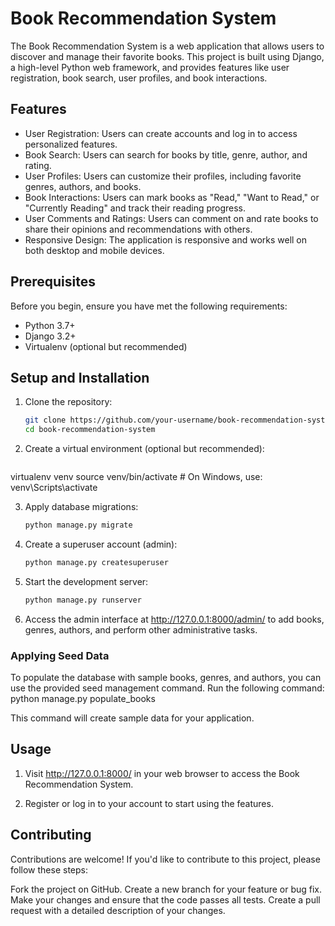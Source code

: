 # Book Recommendation System

The Book Recommendation System is a web application that allows users to discover and manage their favorite books. This project is built using Django, a high-level Python web framework, and provides features like user registration, book search, user profiles, and book interactions.

## Features

- User Registration: Users can create accounts and log in to access personalized features.
- Book Search: Users can search for books by title, genre, author, and rating.
- User Profiles: Users can customize their profiles, including favorite genres, authors, and books.
- Book Interactions: Users can mark books as "Read," "Want to Read," or "Currently Reading" and track their reading progress.
- User Comments and Ratings: Users can comment on and rate books to share their opinions and recommendations with others.
- Responsive Design: The application is responsive and works well on both desktop and mobile devices.

## Prerequisites

Before you begin, ensure you have met the following requirements:

- Python 3.7+
- Django 3.2+
- Virtualenv (optional but recommended)

## Setup and Installation

1. Clone the repository:

   ```bash
   git clone https://github.com/your-username/book-recommendation-system.git
   cd book-recommendation-system

2. Create a virtual environment (optional but recommended):

   ```bash
  virtualenv venv source venv/bin/activate  # On Windows, use: venv\Scripts\activate

3. Apply database migrations:
    ```bash
    python manage.py migrate

4. Create a superuser account (admin):
    ```bash
    python manage.py createsuperuser

5. Start the development server:
    ```bash
    python manage.py runserver

6. Access the admin interface at http://127.0.0.1:8000/admin/ to add books, genres, authors, and perform other administrative tasks.

### Applying Seed Data
To populate the database with sample books, genres, and authors, you can use the provided seed management command. Run the following command:
    python manage.py populate_books



This command will create sample data for your application.

## Usage

1. Visit http://127.0.0.1:8000/ in your web browser to access the Book Recommendation System.

2. Register or log in to your account to start using the features.

## Contributing

Contributions are welcome! If you'd like to contribute to this project, please follow these steps:

Fork the project on GitHub.
Create a new branch for your feature or bug fix.
Make your changes and ensure that the code passes all tests.
Create a pull request with a detailed description of your changes.
